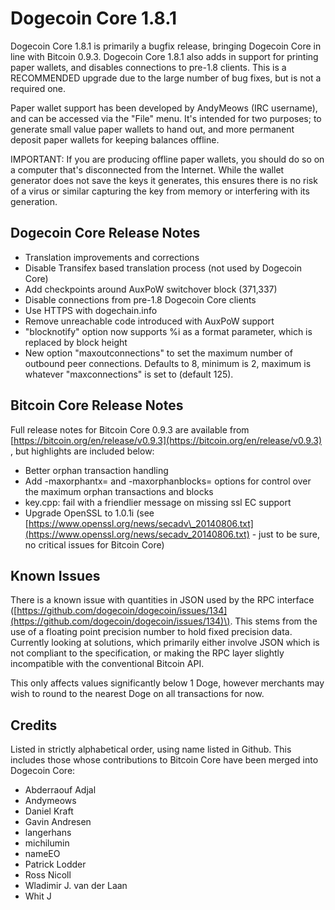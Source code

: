 # Dogecoin Core 1.8.1

Dogecoin Core 1.8.1 is primarily a bugfix release, bringing Dogecoin Core in line with Bitcoin 0.9.3. Dogecoin Core 1.8.1 also adds in support for printing paper wallets, and disables connections to pre-1.8 clients. This is a RECOMMENDED upgrade due to the large number of bug fixes, but is not a required one.

Paper wallet support has been developed by AndyMeows \(IRC username\), and can be accessed via the "File" menu. It's intended for two purposes; to generate small value paper wallets to hand out, and more permanent deposit paper wallets for keeping balances offline.

IMPORTANT: If you are producing offline paper wallets, you should do so on a computer that's disconnected from the Internet. While the wallet generator does not save the keys it generates, this ensures there is no risk of a virus or similar capturing the key from memory or interfering with its generation.

## Dogecoin Core Release Notes

* Translation improvements and corrections
* Disable Transifex based translation process \(not used by Dogecoin Core\)
* Add checkpoints around AuxPoW switchover block \(371,337\)
* Disable connections from pre-1.8 Dogecoin Core clients
* Use HTTPS with dogechain.info
* Remove unreachable code introduced with AuxPoW support
* "blocknotify" option now supports %i as a format parameter, which is replaced by block height
* New option "maxoutconnections" to set the maximum number of outbound peer connections. Defaults to 8, minimum is 2, maximum is whatever "maxconnections" is set to \(default 125\).

## Bitcoin Core Release Notes

Full release notes for Bitcoin Core 0.9.3 are available from [https://bitcoin.org/en/release/v0.9.3](https://bitcoin.org/en/release/v0.9.3) , but highlights are included below:

* Better orphan transaction handling
* Add -maxorphantx= and -maxorphanblocks= options for control over the maximum orphan transactions and blocks
* key.cpp: fail with a friendlier message on missing ssl EC support
* Upgrade OpenSSL to 1.0.1i \(see [https://www.openssl.org/news/secadv\_20140806.txt](https://www.openssl.org/news/secadv_20140806.txt) - just to be sure, no critical issues for Bitcoin Core\)

## Known Issues

There is a known issue with quantities in JSON used by the RPC interface \([https://github.com/dogecoin/dogecoin/issues/134](https://github.com/dogecoin/dogecoin/issues/134)\). This stems from the use of a floating point precision number to hold fixed precision data. Currently looking at solutions, which primarily either involve JSON which is not compliant to the specification, or making the RPC layer slightly incompatible with the conventional Bitcoin API.

This only affects values significantly below 1 Doge, however merchants may wish to round to the nearest Doge on all transactions for now.

## Credits

Listed in strictly alphabetical order, using name listed in Github. This includes those whose contributions to Bitcoin Core have been merged into Dogecoin Core:

* Abderraouf Adjal
* Andymeows
* Daniel Kraft
* Gavin Andresen
* langerhans
* michilumin
* nameEO
* Patrick Lodder
* Ross Nicoll
* Wladimir J. van der Laan
* Whit J

